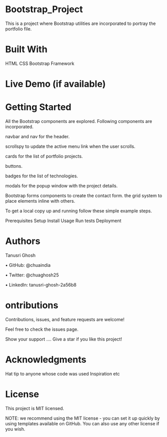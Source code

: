 # Bootstrap_Project
This is a project where Bootstrap utilities are incorporated to portray the portfolio file.

# Built With
HTML CSS Bootstrap Framework

# Live Demo (if available)

# Getting Started
All the Bootstrap components are explored. Following components are incorporated. 

navbar and nav for the header. 

scrollspy to update the active menu link when the user scrolls. 

cards for the list of portfolio projects.

buttons.

badges for the list of technologies. 

modals for the popup window with the project details. 

Bootstrap forms components to create the contact form. the grid system to place elements inline with others.

To get a local copy up and running follow these simple example steps.

Prerequisites Setup Install Usage Run tests Deployment

# Authors

Tanusri Ghosh

• GitHub: @chuaindia

• Twitter: @chuaghosh25

• LinkedIn: tanusri-ghosh-2a56b8

# ontributions
Contributions, issues, and feature requests are welcome!

Feel free to check the issues page.

Show your support .... Give a star if you like this project!

# Acknowledgments
Hat tip to anyone whose code was used Inspiration etc

# License
This project is MIT licensed.

NOTE: we recommend using the MIT license - you can set it up quickly by using templates available on GitHub. You can also use any other license if you wish.
